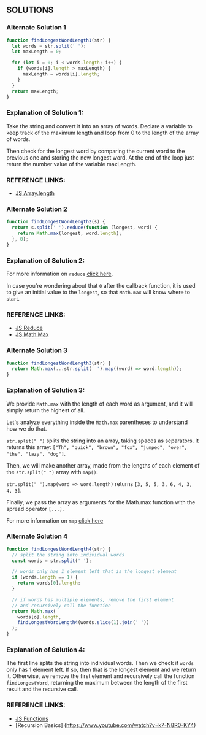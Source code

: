 ## SOLUTIONS

### Alternate Solution 1
```js
function findLongestWordLength1(str) {
  let words = str.split(' ');
  let maxLength = 0;

  for (let i = 0; i < words.length; i++) {
    if (words[i].length > maxLength) {
      maxLength = words[i].length;
    }
  }
  return maxLength;
}
```
### Explanation of Solution 1:
Take the string and convert it into an array of words.  Declare a variable to keep track of the maximum length and loop from 0 to the length of the array of words.

Then check for the longest word by comparing the current word to the previous one and storing the new longest word.  At the end of the loop just return the number value of the variable maxLength.

### REFERENCE LINKS:
- [JS Array.length](https://developer.mozilla.org/en/docs/Web/JavaScript/Reference/Global_Objects/Array/length)

### Alternate Solution 2
```js
function findLongestWordLength2(s) {
  return s.split(' ').reduce(function (longest, word) {
    return Math.max(longest, word.length);
  }, 0);
}
```
### Explanation of Solution 2:
For more information on `reduce` [click here](https://developer.mozilla.org/en-US/docs/Web/JavaScript/Reference/Global_Objects/Array/Reduce).

In case you're wondering about that `0` after the callback function, it is used to give an initial value to the `longest`, so that `Math.max` will know where to start.

### REFERENCE LINKS:
- [JS Reduce](https://www.freecodecamp.org/learn/javascript-algorithms-and-data-structures/functional-programming/use-the-reduce-method-to-analyze-data)
- [JS Math Max](https://developer.mozilla.org/en-US/docs/Web/JavaScript/Reference/Global_Objects/Math/max)

### Alternate Solution 3
```js
function findLongestWordLength3(str) {
  return Math.max(...str.split(' ').map((word) => word.length));
}
```
### Explanation of Solution 3:
We provide `Math.max` with the length of each word as argument, and it will simply return the highest of all.

Let's analyze everything inside the `Math.max` parentheses to understand how we do that.

`str.split(" ")` splits the string into an array, taking spaces as separators.  It returns this array: `["Th", "quick", "brown", "fox", "jumped", "over", "the", "lazy", "dog"]`.

Then, we will make another array, made from the lengths of each element of the `str.split(" ")` array with `map()`.

`str.split(" ").map(word => word.length)` returns `[3, 5, 5, 3, 6, 4, 3, 4, 3]`.

Finally, we pass the array as arguments for the Math.max function with the spread operator `[...]`.

For more information on `map` [click here](https://developer.mozilla.org/en/docs/Web/JavaScript/Reference/Global_Objects/Array/map)

### Alternate Solution 4
```js
function findLongestWordLength4(str) {
  // split the string into individual words
  const words = str.split(' ');

  // words only has 1 element left that is the longest element
  if (words.length == 1) {
    return words[0].length;
  }

  // if words has multiple elements, remove the first element
  // and recursively call the function
  return Math.max(
    words[o].length,
    findLongestWordLength4(words.slice(1).join(' '))
  );
}
```
### Explanation of Solution 4:
The first line splits the string into individual words.  Then we check if `words` only has 1 element left.  If so, then that is the longest element and we return it.  Otherwise, we remove the first element and recursively call the function `findLongestWord`, returning the maximum between the length of the first result and the recursive call.

### REFERENCE LINKS:
- [JS Functions](https://www.youtube.com/watch?v=R8SjM4DKK80)
- [Recursion Basics] (https://www.youtube.com/watch?v=k7-N8R0-KY4)
